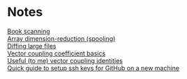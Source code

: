 # Notes

[Book scanning](posts/bookscanning.md)\
[Array dimension-reduction (spooling)](posts/spooling.md)\
[Diffing large files](posts/vimdiffbig.md)\
[Vector coupling coefficient basics](posts/vectorcouple.md)\
[Useful (to me) vector coupling identities](posts/vectorident.md)\
[Quick guide to setup ssh keys for GitHub on a new machine](posts/githubssh.md)
